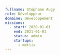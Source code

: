 ```yaml
---
fullname: Stéphane Augy
role: Développeur
domaine: Développement
missions:
  - start: 2020-01-01
    end: 2021-01-01
    status: admin
    startups:
      - metiis
---
```

